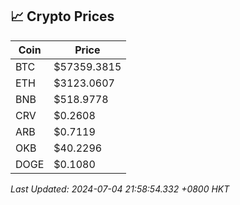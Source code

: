 ## 📈 Crypto Prices

| Coin | Price |
| ---- | ----- |
| BTC | $57359.3815 |
| ETH | $3123.0607 |
| BNB | $518.9778 |
| CRV | $0.2608 |
| ARB | $0.7119 |
| OKB | $40.2296 |
| DOGE | $0.1080 |

_Last Updated: 2024-07-04 21:58:54.332 +0800 HKT_